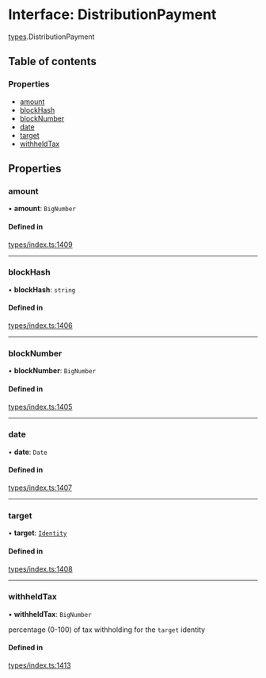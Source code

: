 # Interface: DistributionPayment

[types](../wiki/types).DistributionPayment

## Table of contents

### Properties

- [amount](../wiki/types.DistributionPayment#amount)
- [blockHash](../wiki/types.DistributionPayment#blockhash)
- [blockNumber](../wiki/types.DistributionPayment#blocknumber)
- [date](../wiki/types.DistributionPayment#date)
- [target](../wiki/types.DistributionPayment#target)
- [withheldTax](../wiki/types.DistributionPayment#withheldtax)

## Properties

### amount

• **amount**: `BigNumber`

#### Defined in

[types/index.ts:1409](https://github.com/PolymeshAssociation/polymesh-sdk/blob/16e8c2ca/src/types/index.ts#L1409)

___

### blockHash

• **blockHash**: `string`

#### Defined in

[types/index.ts:1406](https://github.com/PolymeshAssociation/polymesh-sdk/blob/16e8c2ca/src/types/index.ts#L1406)

___

### blockNumber

• **blockNumber**: `BigNumber`

#### Defined in

[types/index.ts:1405](https://github.com/PolymeshAssociation/polymesh-sdk/blob/16e8c2ca/src/types/index.ts#L1405)

___

### date

• **date**: `Date`

#### Defined in

[types/index.ts:1407](https://github.com/PolymeshAssociation/polymesh-sdk/blob/16e8c2ca/src/types/index.ts#L1407)

___

### target

• **target**: [`Identity`](../wiki/api.entities.Identity.Identity)

#### Defined in

[types/index.ts:1408](https://github.com/PolymeshAssociation/polymesh-sdk/blob/16e8c2ca/src/types/index.ts#L1408)

___

### withheldTax

• **withheldTax**: `BigNumber`

percentage (0-100) of tax withholding for the `target` identity

#### Defined in

[types/index.ts:1413](https://github.com/PolymeshAssociation/polymesh-sdk/blob/16e8c2ca/src/types/index.ts#L1413)
